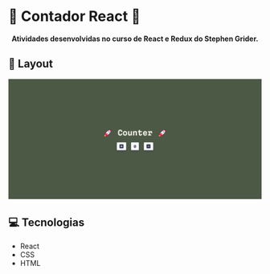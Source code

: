 # 🧮 Contador React 🧮

<p align="center">
    <b>Atividades desenvolvidas no curso de React e Redux do Stephen Grider.</b>
</p>

## 🎨 Layout

<p align="center">
    <img src="./src/assets/img.png" alt="Home page" width="600px">
</p>

## 💻 Tecnologias

- React
- CSS
- HTML
